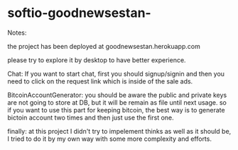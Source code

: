 # softio-goodnewsestan-

Notes: 

the project has been deployed at goodnewsestan.herokuapp.com 

please try to explore it by desktop to have better experience.

Chat: If you want to start chat, first you should signup/signin and then you need to click on the request link which is inside of the sale ads.

BitcoinAccountGenerator: you should be aware the public and private keys are not going to store at DB, but it will be remain as file until next usage.
                         so if you want to use this part for keeping bitcoin, the best way is to generate bictoin account two times and then just use the first one.
                         
finally: at this project I didn't try to impelement thinks as well as it should be, I tried to do it by my own way with some more complexity and efforts.
